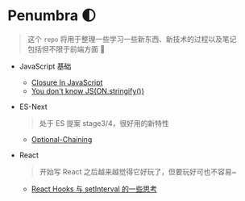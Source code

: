 # Penumbra 🌓

> 这个 `repo` 将用于整理一些学习一些新东西、新技术的过程以及笔记  
> 包括但不限于前端方面 👻

- JavaScript 基础

  - [Closure In JavaScript](./JS/Closure/Closure.md)
  - [You don't know JS(ON.stringify())](./JS/JSON/stringify/README.md)

- ES-Next

  > 处于 ES 提案 stage3/4，很好用的新特性

  - [Optional-Chaining](./ES-Next/Optional-Chaining/main.md)

- React

  > 开始写 React 之后越来越觉得它好玩了，但要玩好可也不容易~

  - [React Hooks 与 setInterval 的一些思考](React/Hooks-setInterval/Hooks-setInterval.md)
